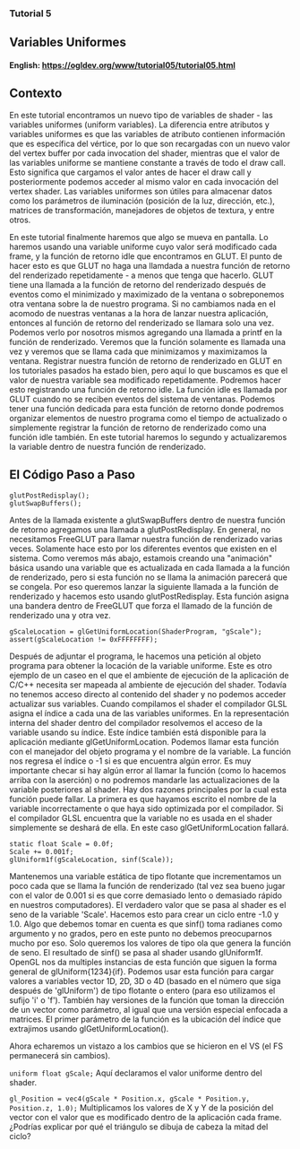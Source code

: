 ### Tutorial 5
## Variables Uniformes

#### English: https://ogldev.org/www/tutorial05/tutorial05.html

## Contexto
En este tutorial encontramos un nuevo tipo de variables de shader - las variables uniformes (uniform variables). La diferencia entre atributos y variables uniformes es que las variables de atributo contienen información que es específica del vértice, por lo que son recargadas con un nuevo valor del vertex buffer por cada invocation del shader, mientras que el valor de las variables uniforme se mantiene constante a través de todo el draw call. Esto significa que cargamos el valor antes de hacer el draw call y posteriormente podemos acceder al mismo valor en cada invocación del vertex shader. Las variables uniformes son útiles para almacenar datos como los parámetros de iluminación (posición de la luz, dirección, etc.), matrices de transformación, manejadores de objetos de textura, y entre otros. 

En este tutorial finalmente haremos que algo se mueva en pantalla. Lo haremos usando una variable uniforme cuyo valor será modificado cada frame, y la función de retorno idle que encontramos en GLUT. El punto de hacer esto es que GLUT no haga una llamdada a nuestra función de retorno del renderizado repetidamente - a menos que tenga que hacerlo. GLUT tiene una llamada a la función de retorno del renderizado después de eventos como el minimizado y maximizado de la ventana o sobreponemos otra ventana sobre la de nuestro programa. Si no cambiamos nada en el acomodo de nuestras ventanas a la hora de lanzar nuestra aplicación, entonces al función de retorno del renderizado se llamara solo una vez. Podemos verlo por nosotros mismos agregando una llamada a printf en la función de renderizado. Veremos que la función solamente es llamada una vez y veremos que se llama cada que minimizamos y maximizamos la ventana. Registrar nuestra función de retorno de renderizado en GLUT en los tutoriales pasados ha estado bien, pero aquí lo que buscamos es que el valor de nuestra variable sea modificado repetidamente. Podremos hacer esto registrando una función de retorno idle. La función idle es llamada por GLUT cuando no se reciben eventos del sistema de ventanas. Podemos tener una función dedicada para esta función de retorno donde podremos organizar elementos de nuestro programa como el tiempo de actualizado o simplemente registrar la función de retorno de renderizado como una función idle también. En este tutorial haremos lo segundo y actualizaremos la variable dentro de nuestra función de renderizado. 

## El Código Paso a Paso

```
glutPostRedisplay();
glutSwapBuffers();
```

Antes de la llamada existente a glutSwapBuffers dentro de nuestra función de retorno agregamos una llamada a glutPostRedisplay. En general, no necesitamos FreeGLUT para llamar nuestra función de renderizado varias veces. Solamente hace esto por los diferentes eventos que existen en el sistema. Como veremos más abajo, estamois creando una "animación" básica usando una variable que es actualizada en cada llamada a la función de renderizado, pero si esta función no se llama la animación parecerá que se congela. Por eso queremos lanzar la siguiente llamada a la función de renderizado y hacemos esto usando glutPostRedisplay. Esta función asigna una bandera dentro de FreeGLUT que forza el llamado de la función de renderizado una y otra vez. 

```
gScaleLocation = glGetUniformLocation(ShaderProgram, "gScale");
assert(gScaleLocation != 0xFFFFFFFF);
```

Después de adjuntar el programa, le hacemos una petición al objeto programa para obtener la locación de la variable uniforme. Este es otro ejemplo de un caseo en el que el ambiente de ejecución de la aplicación de C/C++ necesita ser mapeada al ambiente de ejecución del shader. Todavía no tenemos acceso directo al contenido del shader y no podemos acceder actualizar sus variables. Cuando compilamos el shader el compilador GLSL asigna el índice a cada una de las variables uniformes. En la representación interna del shader dentro del compilador resolvemos el acceso de la variable usando su índice. Este índice también está disponible para la aplicación mediante glGetUniformLocation. Podemos llamar esta función con el manejador del objeto programa y el nombre de la variable. La función nos regresa el índice o -1 si es que encuentra algún error. Es muy importante checar si hay algún error al llamar la función (como lo hacemos arriba con la aserción) o no podremos mandarle las actualizaciones de la variable posteriores al shader. Hay dos razones principales por la cual esta función puede fallar. La primera es que hayamos escrito el nombre de la variable incorrectamente o que haya sido optimizada por el compilador. Si el compilador GLSL encuentra que la variable no es usada en el shader simplemente se deshará de ella. En este caso glGetUniformLocation fallará. 

```
static float Scale = 0.0f;
Scale += 0.001f;
glUniform1f(gScaleLocation, sinf(Scale));
```

Mantenemos una variable estática de tipo flotante que incrementamos un poco cada que se llama la función de renderizado (tal vez sea bueno jugar con el valor de 0.001 si es que corre demasiado lento o demasiado rápido en nuestros computadores). El verdadero valor que se pasa al shader es el seno de la variable 'Scale'. Hacemos esto para crear un ciclo entre -1.0 y 1.0. Algo que debemos tomar en cuenta es que sinf() toma radianes como argumento y no grados, pero en este punto no debemos preocuparnos mucho por eso. Solo queremos los valores de tipo ola que genera la función de seno. El resultado de sinf() se pasa al shader usando glUniform1f. OpenGL nos da multiples instancias de esta función que siguen la forma general de glUniform{1234}{if}. Podemos usar esta función para cargar valores a variables vector 1D, 2D, 3D o 4D (basado en el número que siga después de 'glUniform') de tipo flotante o entero (para eso utilizamos el sufijo 'i' o 'f'). También hay versiones de la función que toman la dirección de un vector como parámetro, al igual que una versión especial enfocada a matrices. El primer parámetro de la función es la ubicación del índice que extrajimos usando glGetUniformLocation().

Ahora echaremos un vistazo a los cambios que se hicieron en el VS (el FS permanecerá sin cambios).

`uniform float gScale;`
Aquí declaramos el valor uniforme dentro del shader. 

`gl_Position = vec4(gScale * Position.x, gScale * Position.y, Position.z, 1.0);`
Multiplicamos los valores de X y Y de la posición del vector con el valor que es modificado dentro de la aplicación cada frame. ¿Podrías explicar por qué el triángulo se dibuja de cabeza la mitad del ciclo?